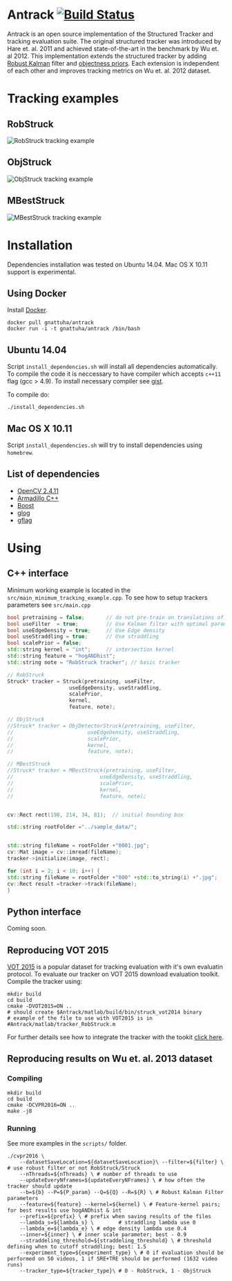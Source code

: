 # Antrack [![Build Status](https://travis-ci.org/ibogun/Antrack.svg?branch=master)](https://travis-ci.org/ibogun/Antrack)
Antrack is an open source implementation of the Structured Tracker and tracking evaluation suite. The original structured tracker was introduced by Hare et. al. 2011 and achieved state-of-the-art in the benchmark by Wu et. al 2012. This implementation extends the structured tracker by adding [Robust Kalman](http://my.fit.edu/~ibogun2010/Projects/Robust_tracking_by_detection/index.html) filter and [objectness priors](http://my.fit.edu/~ibogun2010/Projects/Object_aware_tracking/index.html). Each extension is independent of each other and improves tracking metrics on Wu et. al. 2012 dataset.

# Tracking examples

## RobStruck
![RobStruck tracking example](https://raw.githubusercontent.com/ibogun/Antrack/master/sample_data/GIFs/Rob.gif)
## ObjStruck
![ObjStruck tracking example](https://raw.githubusercontent.com/ibogun/Antrack/master/sample_data/GIFs/Obj.gif)
## MBestStruck
![MBestStruck tracking example](https://raw.githubusercontent.com/ibogun/Antrack/master/sample_data/GIFs/MBest.gif)
# Installation
Dependencies installation was tested on Ubuntu 14.04. Mac OS X 10.11 support is experimental.

## Using Docker
Install [Docker](https://www.docker.com/).

    docker pull gnattuha/antrack
    docker run -i -t gnattuha/antrack /bin/bash       

## Ubuntu 14.04
Script ``install_dependencies.sh`` will install all dependencies automatically. To compile the code it is neccessary to have compiler which
 accepts ``c++11`` flag (gcc > 4.9). To install necessary compiler see [gist](https://gist.github.com/ibogun/ec0a4005c25df57a1b9d).

To compile do:

    ./install_dependencies.sh
## Mac OS X 10.11
 Script ``install_dependencies.sh`` will try to install dependencies using ``homebrew``.

## List of dependencies
* [OpenCV 2.4.11](http://opencv.org/)
* [Armadillo C++](http://arma.sourceforge.net/)
* [Boost](http://www.boost.org/)
* [glog](https://github.com/google/glogg)
* [gflag](https://github.com/gflags/gflags)


# Using
## C++ interface
Minimum working example is located in the `src/main_minimum_tracking_example.cpp`. To see how to setup trackers parameters see `src/main.cpp`

```C++
bool pretraining = false;       // do not pre-train on translations of the first frame
bool useFilter  = true;         // Use Kalman filter with optimal parameters
bool useEdgeDensity = true;     // Use Edge density
bool useStraddling = true;      // Use straddling
bool scalePrior = false;
std::string kernel = "int";     // intersection kernel
std::string feature = "hogANDhist";
std::string note = "RobStruck tracker"; // basic tracker

// RobStruck
Struck* tracker = Struck(pretraining, useFilter,
                    useEdgeDensity, useStraddling,
                    scalePrior,
                    kernel,
                    feature, note);

// ObjStruck
//Struck* tracker = ObjDetectorStruck(pretraining, useFilter,
//                        useEdgeDensity, useStraddling,
//                        scalePrior,
//                        kernel,
//                        feature, note);

// MBestStruck
//Struck* tracker = MBestStruck(pretraining, useFilter,
//                            useEdgeDensity, useStraddling,
//                            scalePrior,
//                            kernel,
//                            feature, note);


cv::Rect rect(198, 214, 34, 81);  // initial bounding box

std::string rootFolder ="../sample_data/";


std::string fileName = rootFolder +"0001.jpg";
cv::Mat image = cv::imread(fileName);
tracker->initialize(image, rect);

for (int i = 2; i < 10; i++) {
std::string fileName = rootFolder +"000" +std::to_string(i) +".jpg";
cv::Rect result =tracker->track(fileName);
}
```       

## Python interface
Coming soon.

## Reproducing VOT 2015
[VOT 2015](http://www.votchallenge.net/vot2015/dataset.html) is a popular dataset for tracking evaluation with it's own evaluatin protocol. To evaluate our tracker on VOT 2015 download evaluation toolkit. Compile the tracker using:

    mkdir build
    cd build
    cmake -DVOT2015=ON ..
    # should create $Antrack/matlab/build/bin/struck_vot2014 binary
    # example of the file to use with VOT2015 is in #Antrack/matlab/tracker_RobStruck.m

For further details see how to integrate the tracker with the tookit [click here](http://www.votchallenge.net/howto/integration.html).
## Reproducing results on Wu et. al. 2013 dataset

### Compiling
    mkdir build
    cd build
    cmake -DCVPR2016=ON ..
    make -j8

### Running

See more examples in the ``scripts/`` folder.

    ./cvpr2016 \        
        --datasetSaveLocation=${datasetSaveLocation}\ --filter=${filter} \ # use robust filter or not RobStruck/Struck
        --nThreads=${nThreads} \ # number of threads to use
        --updateEveryNframes=${updateEveryNFrames} \ # how often the tracker should update
        --b=${b} --P=${P_param} --Q=${Q} --R=${R} \ # Robust Kalman Filter parameters
        --feature=${feature} --kernel=${kernel} \ # Feature-kernel pairs; for best results use hogANDhist & int
        --prefix=${prefix} \ # prefix when saving results of the files
        --lambda_s=${lambda_s} \        # straddling lambda use 0
        --lambda_e=${lambda_e} \ # edge density lambda use 0.4
        --inner=${inner} \ # inner scale parameter; best - 0.9
        --straddeling_threshold=${straddeling_threshold} \ # threshold defining when to cutoff straddling; best: 1.5
        --experiment_type=${experiment_type} \ # 0 if evaluation should be performed on 50 videos, 1 if SRE+TRE should be performed (1632 video runs)
        --tracker_type=${tracker_type}\ # 0 - RobStruck, 1 - ObjStruck
